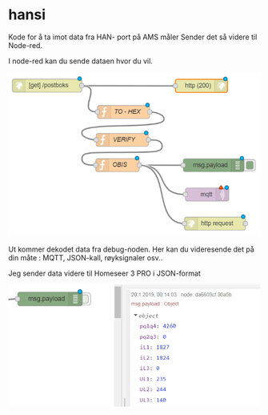 # hansi
Kode for å ta imot data fra HAN- port på AMS måler
Sender det så videre til Node-red.

I node-red kan du sende dataen hvor du vil.

![Node-red flow](/flow1.PNG)

Ut kommer dekodet data fra debug-noden.
Her kan du videresende det på din måte : 
MQTT, JSON-kall, røyksignaler osv..

Jeg sender data videre til Homeseer 3 PRO
i JSON-format

![Node-red resultat](/debug.PNG)
